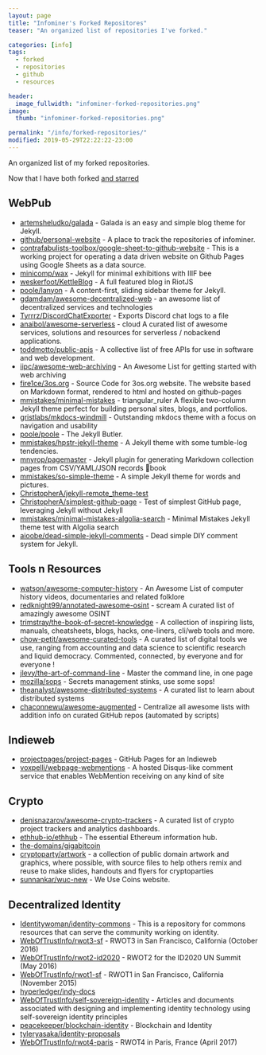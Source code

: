 ```yaml
---
layout: page
title: "Infominer's Forked Repositores"
teaser: "An organized list of repositories I've forked."

categories: [info]
tags: 
  - forked
  - repositories
  - github
  - resources

header:
  image_fullwidth: "infominer-forked-repositories.png"
image:
  thumb: "infominer-forked-repositories.png"

permalink: "/info/forked-repositories/"
modified: 2019-05-29T22:22:22-23:00
---
```




An organized list of my forked repositories.

Now that I have both forked [and starred](https://web-work.tools/infominer33-starred-repos/)

## WebPub

* [artemsheludko/galada](https://github.com/artemsheludko/galada) - Galada is an easy and simple blog theme for Jekyll.
* [github/personal-website](https://github.com/github/personal-website) - A place to track the repositories of infominer.
* [contrafabulists-toolbox/google-sheet-to-github-website](https://github.com/contrafabulists-toolbox/google-sheet-to-github-website) - This is a working project for operating a data driven website on Github Pages using Google Sheets as a data source.
* [minicomp/wax](https://github.com/minicomp/wax) - Jekyll for minimal exhibitions with IIIF bee
* [weskerfoot/KettleBlog](https://github.com/weskerfoot/KettleBlog) - A full featured blog in RiotJS
* [poole/lanyon](https://github.com/poole/lanyon) - A content-first, sliding sidebar theme for Jekyll.
* [gdamdam/awesome-decentralized-web](https://github.com/gdamdam/awesome-decentralized-web) - an awesome list of decentralized services and technologies
* [Tyrrrz/DiscordChatExporter](https://github.com/Tyrrrz/DiscordChatExporter) - Exports Discord chat logs to a file
* [anaibol/awesome-serverless](https://github.com/anaibol/awesome-serverless) - cloud A curated list of awesome services, solutions and resources for serverless / nobackend applications.
* [toddmotto/public-apis](https://github.com/toddmotto/public-apis) - A collective list of free APIs for use in software and web development.
* [iipc/awesome-web-archiving](https://github.com/iipc/awesome-web-archiving) - An Awesome List for getting started with web archiving
* [fire1ce/3os.org](https://github.com/fire1ce/3os.org) - Source Code for 3os.org website. The website based on Markdown format, rendered to html and hosted on github-pages
* [mmistakes/minimal-mistakes](https://github.com/mmistakes/minimal-mistakes) - triangular_ruler A flexible two-column Jekyll theme perfect for building personal sites, blogs, and portfolios.
* [gristlabs/mkdocs-windmill](https://github.com/gristlabs/mkdocs-windmill) - Outstanding mkdocs theme with a focus on navigation and usability
* [poole/poole](https://github.com/poole/poole) - The Jekyll Butler.
* [mmistakes/hpstr-jekyll-theme](https://github.com/mmistakes/hpstr-jekyll-theme) - A Jekyll theme with some tumble-log tendencies.
* [mnyrop/pagemaster](https://github.com/mnyrop/pagemaster) - Jekyll plugin for generating Markdown collection pages from CSV/YAML/JSON records 🧙book
* [mmistakes/so-simple-theme](https://github.com/mmistakes/so-simple-theme) - A simple Jekyll theme for words and pictures.
* [ChristopherA/jekyll-remote_theme-test](https://github.com/ChristopherA/jekyll-remote_theme-test)
* [ChristopherA/simplest-github-page](https://github.com/ChristopherA/simplest-github-page) - Test of simplest GitHub page, leveraging Jekyll without Jekyll
* [mmistakes/minimal-mistakes-algolia-search](https://github.com/mmistakes/minimal-mistakes-algolia-search) - Minimal Mistakes Jekyll theme test with Algolia search
* [aioobe/dead-simple-jekyll-comments](https://github.com/aioobe/dead-simple-jekyll-comments) - Dead simple DIY comment system for Jekyll.

## Tools n Resources
* [watson/awesome-computer-history](https://github.com/watson/awesome-computer-history) - An Awesome List of computer history videos, documentaries and related folklore
* [redknight99/annotated-awesome-osint](https://github.com/redknight99/annotated-awesome-osint) - scream A curated list of amazingly awesome OSINT
* [trimstray/the-book-of-secret-knowledge](https://github.com/trimstray/the-book-of-secret-knowledge) - A collection of inspiring lists, manuals, cheatsheets, blogs, hacks, one-liners, cli/web tools and more.
* [chow-petit/awesome-curated-tools](https://github.com/chow-petit/awesome-curated-tools) - A curated list of digital tools we use, ranging from accounting and data science to scientific research and liquid democracy. Commented, connected, by everyone and for everyone !
* [jlevy/the-art-of-command-line](https://github.com/jlevy/the-art-of-command-line) - Master the command line, in one page
* [mozilla/sops](https://github.com/mozilla/sops) - Secrets management stinks, use some sops!
* [theanalyst/awesome-distributed-systems](https://github.com/theanalyst/awesome-distributed-systems) - A curated list to learn about distributed systems
* [chaconnewu/awesome-augmented](https://github.com/chaconnewu/awesome-augmented) - Centralize all awesome lists with addition info on curated GitHub repos (automated by scripts)

## Indieweb

* [projectpages/project-pages](https://github.com/projectpages/project-pages) - GitHub Pages for an Indieweb
* [voxpelli/webpage-webmentions](https://github.com/voxpelli/webpage-webmentions) - A hosted Disqus-like comment service that enables WebMention receiving on any kind of site

## Crypto

* [denisnazarov/awesome-crypto-trackers](https://github.com/denisnazarov/awesome-crypto-trackers) - A curated list of crypto project trackers and analytics dashboards.
* [ethhub-io/ethhub](https://github.com/ethhub-io/ethhub) - The essential Ethereum information hub.
* [the-domains/gigabitcoin](https://github.com/the-domains/gigabitcoin)
* [cryptoparty/artwork](https://github.com/cryptoparty/artwork) - a collection of public domain artwork and graphics, where possible, with source files to help others remix and reuse to make slides, handouts and flyers for cryptoparties
* [sunnankar/wuc-new](https://github.com/sunnankar/wuc-new) - We Use Coins website.

## Decentralized Identity

* [Identitywoman/identity-commons](https://github.com/Identitywoman/identity-commons) - This is a repository for commons resources that can serve the community working on identity.
* [WebOfTrustInfo/rwot3-sf](https://github.com/WebOfTrustInfo/rwot3-sf) - RWOT3 in San Francisco, California (October 2016)
* [WebOfTrustInfo/rwot2-id2020](https://github.com/WebOfTrustInfo/rwot2-id2020) - RWOT2 for the ID2020 UN Summit (May 2016)
* [WebOfTrustInfo/rwot1-sf](https://github.com/WebOfTrustInfo/rwot1-sf) - RWOT1 in San Francisco, California (November 2015)
* [hyperledger/indy-docs](https://github.com/hyperledger/indy-docs)
* [WebOfTrustInfo/self-sovereign-identity](https://github.com/WebOfTrustInfo/self-sovereign-identity) - Articles and documents associated with designing and implementing identity technology using self-sovereign identity principles
* [peacekeeper/blockchain-identity](https://github.com/peacekeeper/blockchain-identity) - Blockchain and Identity
* [tyleryasaka/identity-proposals](https://github.com/tyleryasaka/identity-proposals)
* [WebOfTrustInfo/rwot4-paris](https://github.com/WebOfTrustInfo/rwot4-paris) - RWOT4 in Paris, France (April 2017)

